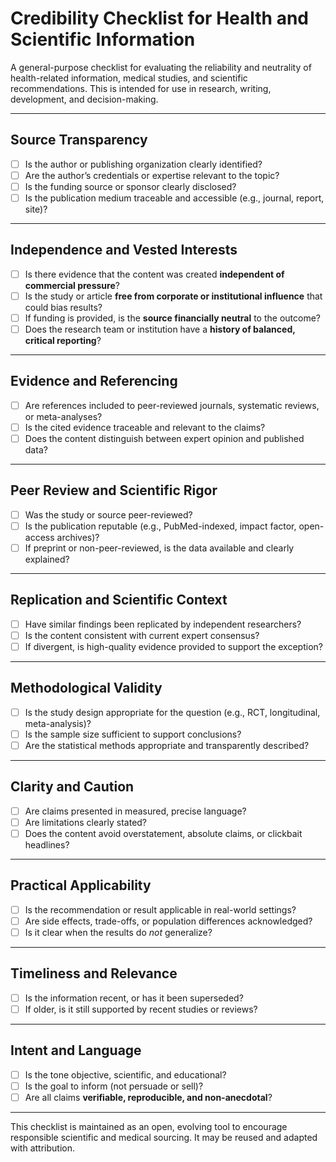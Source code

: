 # Credibility Checklist for Health and Scientific Information

A general-purpose checklist for evaluating the reliability and neutrality of health-related information, medical studies, and scientific recommendations. This is intended for use in research, writing, development, and decision-making.

---

## Source Transparency

- [ ] Is the author or publishing organization clearly identified?
- [ ] Are the author’s credentials or expertise relevant to the topic?
- [ ] Is the funding source or sponsor clearly disclosed?
- [ ] Is the publication medium traceable and accessible (e.g., journal, report, site)?

---

## Independence and Vested Interests

- [ ] Is there evidence that the content was created **independent of commercial pressure**?
- [ ] Is the study or article **free from corporate or institutional influence** that could bias results?
- [ ] If funding is provided, is the **source financially neutral** to the outcome?
- [ ] Does the research team or institution have a **history of balanced, critical reporting**?

---

## Evidence and Referencing

- [ ] Are references included to peer-reviewed journals, systematic reviews, or meta-analyses?
- [ ] Is the cited evidence traceable and relevant to the claims?
- [ ] Does the content distinguish between expert opinion and published data?

---

## Peer Review and Scientific Rigor

- [ ] Was the study or source peer-reviewed?
- [ ] Is the publication reputable (e.g., PubMed-indexed, impact factor, open-access archives)?
- [ ] If preprint or non-peer-reviewed, is the data available and clearly explained?

---

## Replication and Scientific Context

- [ ] Have similar findings been replicated by independent researchers?
- [ ] Is the content consistent with current expert consensus?
- [ ] If divergent, is high-quality evidence provided to support the exception?

---

## Methodological Validity

- [ ] Is the study design appropriate for the question (e.g., RCT, longitudinal, meta-analysis)?
- [ ] Is the sample size sufficient to support conclusions?
- [ ] Are the statistical methods appropriate and transparently described?

---

## Clarity and Caution

- [ ] Are claims presented in measured, precise language?
- [ ] Are limitations clearly stated?
- [ ] Does the content avoid overstatement, absolute claims, or clickbait headlines?

---

## Practical Applicability

- [ ] Is the recommendation or result applicable in real-world settings?
- [ ] Are side effects, trade-offs, or population differences acknowledged?
- [ ] Is it clear when the results do *not* generalize?

---

## Timeliness and Relevance

- [ ] Is the information recent, or has it been superseded?
- [ ] If older, is it still supported by recent studies or reviews?

---

## Intent and Language

- [ ] Is the tone objective, scientific, and educational?
- [ ] Is the goal to inform (not persuade or sell)?
- [ ] Are all claims **verifiable, reproducible, and non-anecdotal**?

---

This checklist is maintained as an open, evolving tool to encourage responsible scientific and medical sourcing. It may be reused and adapted with attribution.
